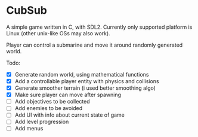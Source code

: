 # CubSub

A simple game written in C, with SDL2.
Currently only supported platform is Linux (other unix-like OSs may also work).

Player can control a submarine and move it around randomly generated world.

Todo:

- [x] Generate random world, using mathematical functions
- [x] Add a controllable player entity with physics and collisions
- [x] Generate smoother terrain (i used better smoothing algo)
- [x] Make sure player can move after spawning
- [ ] Add objectives to be collected
- [ ] Add enemies to be avoided
- [ ] Add UI with info about current state of game
- [ ] Add level progression
- [ ] Add menus
